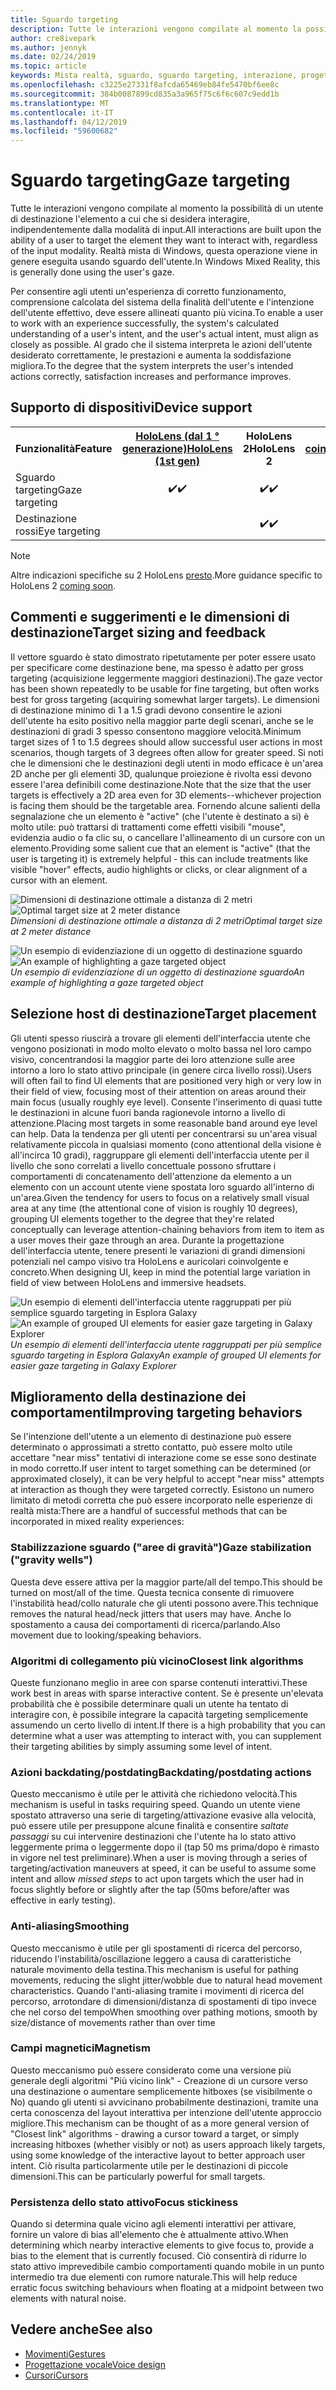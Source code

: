 ```yaml
---
title: Sguardo targeting
description: Tutte le interazioni vengono compilate al momento la possibilità di un utente di destinazione l'elemento a cui che si desidera interagire, indipendentemente dalla modalità di input.
author: cre8ivepark
ms.author: jennyk
ms.date: 02/24/2019
ms.topic: article
keywords: Mista realtà, sguardo, sguardo targeting, interazione, progettazione
ms.openlocfilehash: c3225e27331f8afcda65469eb84fe5470bf6ee8c
ms.sourcegitcommit: 384b0087899cd835a3a965f75c6f6c607c9edd1b
ms.translationtype: MT
ms.contentlocale: it-IT
ms.lasthandoff: 04/12/2019
ms.locfileid: "59600682"
---
```

# <a name="gaze-targeting"></a><span data-ttu-id="05c40-104">Sguardo targeting</span><span class="sxs-lookup"><span data-stu-id="05c40-104">Gaze targeting</span></span>

<span data-ttu-id="05c40-105">Tutte le interazioni vengono compilate al momento la possibilità di un utente di destinazione l'elemento a cui che si desidera interagire, indipendentemente dalla modalità di input.</span><span class="sxs-lookup"><span data-stu-id="05c40-105">All interactions are built upon the ability of a user to target the element they want to interact with, regardless of the input modality.</span></span> <span data-ttu-id="05c40-106">Realtà mista di Windows, questa operazione viene in genere eseguita usando sguardo dell'utente.</span><span class="sxs-lookup"><span data-stu-id="05c40-106">In Windows Mixed Reality, this is generally done using the user's gaze.</span></span>

<span data-ttu-id="05c40-107">Per consentire agli utenti un'esperienza di corretto funzionamento, comprensione calcolata del sistema della finalità dell'utente e l'intenzione dell'utente effettivo, deve essere allineati quanto più vicina.</span><span class="sxs-lookup"><span data-stu-id="05c40-107">To enable a user to work with an experience successfully, the system's calculated understanding of a user's intent, and the user's actual intent, must align as closely as possible.</span></span> <span data-ttu-id="05c40-108">Al grado che il sistema interpreta le azioni dell'utente desiderato correttamente, le prestazioni e aumenta la soddisfazione migliora.</span><span class="sxs-lookup"><span data-stu-id="05c40-108">To the degree that the system interprets the user's intended actions correctly, satisfaction increases and performance improves.</span></span>

## <a name="device-support"></a><span data-ttu-id="05c40-109">Supporto di dispositivi</span><span class="sxs-lookup"><span data-stu-id="05c40-109">Device support</span></span>

<table>
<tr>
<th><span data-ttu-id="05c40-110">Funzionalità</span><span class="sxs-lookup"><span data-stu-id="05c40-110">Feature</span></span></th><th style="width:150px"> <span data-ttu-id="05c40-111"><a href="hololens-hardware-details.md">HoloLens (dal 1 ° generazione)</a></span><span class="sxs-lookup"><span data-stu-id="05c40-111"><a href="hololens-hardware-details.md">HoloLens (1st gen)</a></span></span></th><th style="width:150px"><span data-ttu-id="05c40-112">HoloLens 2</span><span class="sxs-lookup"><span data-stu-id="05c40-112">HoloLens 2</span></span></th><th style="width:150px"> <span data-ttu-id="05c40-113"><a href="immersive-headset-hardware-details.md">Auricolari coinvolgenti</a></span><span class="sxs-lookup"><span data-stu-id="05c40-113"><a href="immersive-headset-hardware-details.md">Immersive headsets</a></span></span></th>
</tr><tr>
<td> <span data-ttu-id="05c40-114">Sguardo targeting</span><span class="sxs-lookup"><span data-stu-id="05c40-114">Gaze targeting</span></span></td><td style="text-align: center;"> <span data-ttu-id="05c40-115">✔️</span><span class="sxs-lookup"><span data-stu-id="05c40-115">✔️</span></span></td><td style="text-align: center;"> <span data-ttu-id="05c40-116">✔️</span><span class="sxs-lookup"><span data-stu-id="05c40-116">✔️</span></span></td><td style="text-align: center;"><span data-ttu-id="05c40-117">✔️</span><span class="sxs-lookup"><span data-stu-id="05c40-117">✔️</span></span> </td>
</tr><tr>
<td> <span data-ttu-id="05c40-118">Destinazione rossi</span><span class="sxs-lookup"><span data-stu-id="05c40-118">Eye targeting</span></span></td><td style="text-align: center;"></td><td style="text-align: center;"> <span data-ttu-id="05c40-119">✔️</span><span class="sxs-lookup"><span data-stu-id="05c40-119">✔️</span></span></td><td style="text-align: center;"></td>
</tr>
</table>

> [!NOTE]
> <span data-ttu-id="05c40-120">Altre indicazioni specifiche su 2 HoloLens [presto](index.md#news-and-notes).</span><span class="sxs-lookup"><span data-stu-id="05c40-120">More guidance specific to HoloLens 2 [coming soon](index.md#news-and-notes).</span></span>

## <a name="target-sizing-and-feedback"></a><span data-ttu-id="05c40-121">Commenti e suggerimenti e le dimensioni di destinazione</span><span class="sxs-lookup"><span data-stu-id="05c40-121">Target sizing and feedback</span></span>

<span data-ttu-id="05c40-122">Il vettore sguardo è stato dimostrato ripetutamente per poter essere usato per specificare come destinazione bene, ma spesso è adatto per gross targeting (acquisizione leggermente maggiori destinazioni).</span><span class="sxs-lookup"><span data-stu-id="05c40-122">The gaze vector has been shown repeatedly to be usable for fine targeting, but often works best for gross targeting (acquiring somewhat larger targets).</span></span> <span data-ttu-id="05c40-123">Le dimensioni di destinazione minimo di 1 a 1.5 gradi devono consentire le azioni dell'utente ha esito positivo nella maggior parte degli scenari, anche se le destinazioni di gradi 3 spesso consentono maggiore velocità.</span><span class="sxs-lookup"><span data-stu-id="05c40-123">Minimum target sizes of 1 to 1.5 degrees should allow successful user actions in most scenarios, though targets of 3 degrees often allow for greater speed.</span></span> <span data-ttu-id="05c40-124">Si noti che le dimensioni che le destinazioni degli utenti in modo efficace è un'area 2D anche per gli elementi 3D, qualunque proiezione è rivolta essi devono essere l'area definibili come destinazione.</span><span class="sxs-lookup"><span data-stu-id="05c40-124">Note that the size that the user targets is effectively a 2D area even for 3D elements--whichever projection is facing them should be the targetable area.</span></span> <span data-ttu-id="05c40-125">Fornendo alcune salienti della segnalazione che un elemento è "active" (che l'utente è destinato a si) è molto utile: può trattarsi di trattamenti come effetti visibili "mouse", evidenzia audio o fa clic su, o cancellare l'allineamento di un cursore con un elemento.</span><span class="sxs-lookup"><span data-stu-id="05c40-125">Providing some salient cue that an element is "active" (that the user is targeting it) is extremely helpful - this can include treatments like visible "hover" effects, audio highlights or clicks, or clear alignment of a cursor with an element.</span></span>

<span data-ttu-id="05c40-126">![Dimensioni di destinazione ottimale a distanza di 2 metri](images/gazetargeting-size-1000px.jpg)</span><span class="sxs-lookup"><span data-stu-id="05c40-126">![Optimal target size at 2 meter distance](images/gazetargeting-size-1000px.jpg)</span></span><br>
<span data-ttu-id="05c40-127">*Dimensioni di destinazione ottimale a distanza di 2 metri*</span><span class="sxs-lookup"><span data-stu-id="05c40-127">*Optimal target size at 2 meter distance*</span></span>

<span data-ttu-id="05c40-128">![Un esempio di evidenziazione di un oggetto di destinazione sguardo](images/gazetargeting-highlighting-640px.jpg)</span><span class="sxs-lookup"><span data-stu-id="05c40-128">![An example of highlighting a gaze targeted object](images/gazetargeting-highlighting-640px.jpg)</span></span><br>
<span data-ttu-id="05c40-129">*Un esempio di evidenziazione di un oggetto di destinazione sguardo*</span><span class="sxs-lookup"><span data-stu-id="05c40-129">*An example of highlighting a gaze targeted object*</span></span>

## <a name="target-placement"></a><span data-ttu-id="05c40-130">Selezione host di destinazione</span><span class="sxs-lookup"><span data-stu-id="05c40-130">Target placement</span></span>

<span data-ttu-id="05c40-131">Gli utenti spesso riuscirà a trovare gli elementi dell'interfaccia utente che vengono posizionati in modo molto elevato o molto bassa nel loro campo visivo, concentrandosi la maggior parte dei loro attenzione sulle aree intorno a loro lo stato attivo principale (in genere circa livello rossi).</span><span class="sxs-lookup"><span data-stu-id="05c40-131">Users will often fail to find UI elements that are positioned very high or very low in their field of view, focusing most of their attention on areas around their main focus (usually roughly eye level).</span></span> <span data-ttu-id="05c40-132">Consente l'inserimento di quasi tutte le destinazioni in alcune fuori banda ragionevole intorno a livello di attenzione.</span><span class="sxs-lookup"><span data-stu-id="05c40-132">Placing most targets in some reasonable band around eye level can help.</span></span> <span data-ttu-id="05c40-133">Data la tendenza per gli utenti per concentrarsi su un'area visual relativamente piccola in qualsiasi momento (cono attentional della visione è all'incirca 10 gradi), raggruppare gli elementi dell'interfaccia utente per il livello che sono correlati a livello concettuale possono sfruttare i comportamenti di concatenamento dell'attenzione da elemento a un elemento con un account utente viene spostata loro sguardo all'interno di un'area.</span><span class="sxs-lookup"><span data-stu-id="05c40-133">Given the tendency for users to focus on a relatively small visual area at any time (the attentional cone of vision is roughly 10 degrees), grouping UI elements together to the degree that they're related conceptually can leverage attention-chaining behaviors from item to item as a user moves their gaze through an area.</span></span> <span data-ttu-id="05c40-134">Durante la progettazione dell'interfaccia utente, tenere presenti le variazioni di grandi dimensioni potenziali nel campo visivo tra HoloLens e auricolari coinvolgente e concreto.</span><span class="sxs-lookup"><span data-stu-id="05c40-134">When designing UI, keep in mind the potential large variation in field of view between HoloLens and immersive headsets.</span></span>

<span data-ttu-id="05c40-135">![Un esempio di elementi dell'interfaccia utente raggruppati per più semplice sguardo targeting in Esplora Galaxy](images/gazetargeting-grouping-1000px.jpg)</span><span class="sxs-lookup"><span data-stu-id="05c40-135">![An example of grouped UI elements for easier gaze targeting in Galaxy Explorer](images/gazetargeting-grouping-1000px.jpg)</span></span><br>
<span data-ttu-id="05c40-136">*Un esempio di elementi dell'interfaccia utente raggruppati per più semplice sguardo targeting in Esplora Galaxy*</span><span class="sxs-lookup"><span data-stu-id="05c40-136">*An example of grouped UI elements for easier gaze targeting in Galaxy Explorer*</span></span>

## <a name="improving-targeting-behaviors"></a><span data-ttu-id="05c40-137">Miglioramento della destinazione dei comportamenti</span><span class="sxs-lookup"><span data-stu-id="05c40-137">Improving targeting behaviors</span></span>

<span data-ttu-id="05c40-138">Se l'intenzione dell'utente a un elemento di destinazione può essere determinato o approssimati a stretto contatto, può essere molto utile accettare "near miss" tentativi di interazione come se esse sono destinate in modo corretto.</span><span class="sxs-lookup"><span data-stu-id="05c40-138">If user intent to target something can be determined (or approximated closely), it can be very helpful to accept "near miss" attempts at interaction as though they were targeted correctly.</span></span> <span data-ttu-id="05c40-139">Esistono un numero limitato di metodi corretta che può essere incorporato nelle esperienze di realtà mista:</span><span class="sxs-lookup"><span data-stu-id="05c40-139">There are a handful of successful methods that can be incorporated in mixed reality experiences:</span></span>

### <a name="gaze-stabilization-gravity-wells"></a><span data-ttu-id="05c40-140">Stabilizzazione sguardo ("aree di gravità")</span><span class="sxs-lookup"><span data-stu-id="05c40-140">Gaze stabilization ("gravity wells")</span></span>

<span data-ttu-id="05c40-141">Questa deve essere attiva per la maggior parte/all del tempo.</span><span class="sxs-lookup"><span data-stu-id="05c40-141">This should be turned on most/all of the time.</span></span> <span data-ttu-id="05c40-142">Questa tecnica consente di rimuovere l'instabilità head/collo naturale che gli utenti possono avere.</span><span class="sxs-lookup"><span data-stu-id="05c40-142">This technique removes the natural head/neck jitters that users may have.</span></span> <span data-ttu-id="05c40-143">Anche lo spostamento a causa dei comportamenti di ricerca/parlando.</span><span class="sxs-lookup"><span data-stu-id="05c40-143">Also movement due to looking/speaking behaviors.</span></span>

### <a name="closest-link-algorithms"></a><span data-ttu-id="05c40-144">Algoritmi di collegamento più vicino</span><span class="sxs-lookup"><span data-stu-id="05c40-144">Closest link algorithms</span></span>

<span data-ttu-id="05c40-145">Queste funzionano meglio in aree con sparse contenuti interattivi.</span><span class="sxs-lookup"><span data-stu-id="05c40-145">These work best in areas with sparse interactive content.</span></span> <span data-ttu-id="05c40-146">Se è presente un'elevata probabilità che è possibile determinare quali un utente ha tentato di interagire con, è possibile integrare la capacità targeting semplicemente assumendo un certo livello di intent.</span><span class="sxs-lookup"><span data-stu-id="05c40-146">If there is a high probability that you can determine what a user was attempting to interact with, you can supplement their targeting abilities by simply assuming some level of intent.</span></span>

### <a name="backdatingpostdating-actions"></a><span data-ttu-id="05c40-147">Azioni backdating/postdating</span><span class="sxs-lookup"><span data-stu-id="05c40-147">Backdating/postdating actions</span></span>

<span data-ttu-id="05c40-148">Questo meccanismo è utile per le attività che richiedono velocità.</span><span class="sxs-lookup"><span data-stu-id="05c40-148">This mechanism is useful in tasks requiring speed.</span></span> <span data-ttu-id="05c40-149">Quando un utente viene spostato attraverso una serie di targeting/attivazione evasive alla velocità, può essere utile per presuppone alcune finalità e consentire *saltate passaggi* su cui intervenire destinazioni che l'utente ha lo stato attivo leggermente prima o leggermente dopo il (tap 50 ms prima/dopo è rimasto in vigore nel test preliminare).</span><span class="sxs-lookup"><span data-stu-id="05c40-149">When a user is moving through a series of targeting/activation maneuvers at speed, it can be useful to assume some intent and allow *missed steps* to act upon targets which the user had in focus slightly before or slightly after the tap (50ms before/after was effective in early testing).</span></span>

### <a name="smoothing"></a><span data-ttu-id="05c40-150">Anti-aliasing</span><span class="sxs-lookup"><span data-stu-id="05c40-150">Smoothing</span></span>

<span data-ttu-id="05c40-151">Questo meccanismo è utile per gli spostamenti di ricerca del percorso, riducendo l'instabilità/oscillazione leggero a causa di caratteristiche naturale movimento della testina.</span><span class="sxs-lookup"><span data-stu-id="05c40-151">This mechanism is useful for pathing movements, reducing the slight jitter/wobble due to natural head movement characteristics.</span></span> <span data-ttu-id="05c40-152">Quando l'anti-aliasing tramite i movimenti di ricerca del percorso, arrotondare di dimensioni/distanza di spostamenti di tipo invece che nel corso del tempo</span><span class="sxs-lookup"><span data-stu-id="05c40-152">When smoothing over pathing motions, smooth by size/distance of movements rather than over time</span></span>

### <a name="magnetism"></a><span data-ttu-id="05c40-153">Campi magnetici</span><span class="sxs-lookup"><span data-stu-id="05c40-153">Magnetism</span></span>

<span data-ttu-id="05c40-154">Questo meccanismo può essere considerato come una versione più generale degli algoritmi "Più vicino link" - Creazione di un cursore verso una destinazione o aumentare semplicemente hitboxes (se visibilmente o No) quando gli utenti si avvicinano probabilmente destinazioni, tramite una certa conoscenza del layout interattiva per intenzione dell'utente approccio migliore.</span><span class="sxs-lookup"><span data-stu-id="05c40-154">This mechanism can be thought of as a more general version of "Closest link" algorithms - drawing a cursor toward a target, or simply increasing hitboxes (whether visibly or not) as users approach likely targets, using some knowledge of the interactive layout to better approach user intent.</span></span> <span data-ttu-id="05c40-155">Ciò risulta particolarmente utile per le destinazioni di piccole dimensioni.</span><span class="sxs-lookup"><span data-stu-id="05c40-155">This can be particularly powerful for small targets.</span></span>

### <a name="focus-stickiness"></a><span data-ttu-id="05c40-156">Persistenza dello stato attivo</span><span class="sxs-lookup"><span data-stu-id="05c40-156">Focus stickiness</span></span>

<span data-ttu-id="05c40-157">Quando si determina quale vicino agli elementi interattivi per attivare, fornire un valore di bias all'elemento che è attualmente attivo.</span><span class="sxs-lookup"><span data-stu-id="05c40-157">When determining which nearby interactive elements to give focus to, provide a bias to the element that is currently focused.</span></span> <span data-ttu-id="05c40-158">Ciò consentirà di ridurre lo stato attivo imprevedibile cambio comportamenti quando mobile in un punto intermedio tra due elementi con rumore naturale.</span><span class="sxs-lookup"><span data-stu-id="05c40-158">This will help reduce erratic focus switching behaviours when floating at a midpoint between two elements with natural noise.</span></span>

## <a name="see-also"></a><span data-ttu-id="05c40-159">Vedere anche</span><span class="sxs-lookup"><span data-stu-id="05c40-159">See also</span></span>
* [<span data-ttu-id="05c40-160">Movimenti</span><span class="sxs-lookup"><span data-stu-id="05c40-160">Gestures</span></span>](gestures.md)
* [<span data-ttu-id="05c40-161">Progettazione vocale</span><span class="sxs-lookup"><span data-stu-id="05c40-161">Voice design</span></span>](voice-design.md)
* [<span data-ttu-id="05c40-162">Cursori</span><span class="sxs-lookup"><span data-stu-id="05c40-162">Cursors</span></span>](cursors.md)
